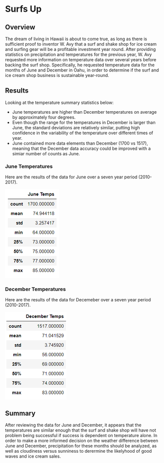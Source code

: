 # Surfs Up

## Overview
The dream of living in Hawaii is about to come true, as long as there is sufficient proof to inventor W. Avy that a surf and shake shop for ice cream and surfing gear will be a profitable investment year round. After providing statistics on precipitation and temperatures for the previous year, W. Avy requested more information on temperature data over several years before backing the surf shop. Specifically, he requested temperature data for the months of June and December in Oahu, in order to determine if the surf and ice cream shop business is sustainable year-round.

## Results
Looking at the temperature summary statistics below:
- June temperatures are higher than December temperatures on average by approximately four degrees.
- Even though the range for the temperatures in December is larger than June, the standard deviations are relatively similar, putting high confidence in the variability of the temperature over different times of year.
- June contained more data elements than December (1700 vs 1517), meaning that the December data accuracy could be improved with a simiar number of counts as June. 

### June Temperatures
Here are the results of the data for June over a seven year period (2010-2017).

![Deliverable_1.png](https://github.com/rmchartman/surfs_up/blob/master/Deliverable_1.png)


### December Temperatures
Here are the results of the data for Decemeber over a seven year period (2010-2017).

![Deliverable_2.png](https://github.com/rmchartman/surfs_up/blob/master/Deliverable_2.png)



## Summary
After reviewing the data for June and December, it appears that the temperatures are similar enough that the surf and shake shop will have not problem being successful if success is dependent on temperature alone. In order to make a more informed decision on the weather difference between June and December, precipitation for these months should be analyzed, as well as cloudiness versus sunniness to derermine the likelyhood of good waves and ice cream sales. 
